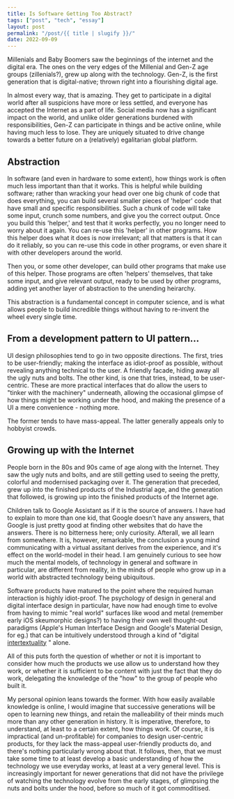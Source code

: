 ```yaml
---
title: Is Software Getting Too Abstract?
tags: ["post", "tech", "essay"]
layout: post
permalink: "/post/{{ title | slugify }}/"
date: 2022-09-09
---
```


Millenials and Baby Boomers saw the beginnings of the internet and the
digital era. The ones on the very edges of the Millenial and Gen-Z age
groups (zillenials?), grew up along with the technology. Gen-Z, is the
first generation that is digital-native; thrown right into a flourishing
digital age.

In almost every way, that is amazing. They get to participate in a
digital world after all suspicions have more or less settled, and
everyone has accepted the Internet as a part of life. Social media now
has a significant impact on the world, and unlike older generations
burdened with responsibilities, Gen-Z can participate in things and be
active online, while having much less to lose. They are uniquely
situated to drive change towards a better future on a (relatively)
egalitarian global platform.

## Abstraction

In software (and even in hardware to some extent), how things work is
often much less important than that it works. This is helpful while
building software; rather than wracking your head over one big chunk of
code that does everything, you can build several smaller pieces of
'helper' code that have small and specific responsibilities. Such a
chunk of code will take some input, crunch some numbers, and give you
the correct output. Once you build this 'helper,' and test that it works
perfectly, you no longer need to worry about it again. You can re-use
this 'helper' in other programs. How this helper does what it does is
now irrelevant; all that matters is that it can do it reliably, so you
can re-use this code in other programs, or even share it with other
developers around the world.

Then you, or some other developer, can build other programs that make
use of this helper. Those programs are often 'helpers' themselves, that
take some input, and give relevant output, ready to be used by other
programs, adding yet another layer of abstraction to the unending
heirarchy.

This abstraction is a fundamental concept in computer science, and is
what allows people to build incredible things without having to
re-invent the wheel every single time.

## From a development pattern to UI pattern...

UI design philosophies tend to go in two opposite directions. The first,
tries to be user-friendly; making the interface as idiot-proof as
possible, without revealing anything technical to the user. A friendly
facade, hiding away all the ugly nuts and bolts. The other kind, is one
that tries, instead, to be user-centric. These are more practical
interfaces that do allow the users to "tinker with the machinery"
underneath, allowing the occasional glimpse of how things might be
working under the hood, and making the presence of a UI a mere
convenience - nothing more.

The former tends to have mass-appeal. The latter generally appeals only
to hobbyist crowds.

## Growing up with the Internet

People born in the 80s and 90s came of age along with the Internet. They
saw the ugly nuts and bolts, and are still getting used to seeing the
pretty, colorful and modernised packaging over it. The generation that
preceded, grew up into the finished products of the Industrial age, and
the generation that followed, is growing up into the finished products
of the Internet age.

Children talk to Google Assistant as if it is the source of answers. I
have had to explain to more than one kid, that Google doesn't have any
answers, that Google is just pretty good at finding other websites that
do have the answers. There is no bitterness here; only curiosity.
Afterall, we all learn from somewhere. It is, however, remarkable, the
conclusion a young mind communicating with a virtual assitant derives
from the experience, and it's effect on the world-model in their head. I
am genuinely curious to see how much the mental models, of technology in
general and software in particular, are different from reality, in the
minds of people who grow up in a world with abstracted technology being
ubiquitous.

Software products have matured to the point where the required human
interaction is highly idiot-proof. The psychology of design in general
and digital interface design in particular, have now had enough time to
evolve from having to mimic "real world" surfaces like wood and metal
(remember early iOS skeumorphic designs?) to having their own well
thought-out paradigms (Apple's Human Interface Design and Google's
Material Design, for eg.) that can be intuitively understood through a
kind of "digital
[intertextuality](https://en.wikipedia.org/wiki/Intertextuality) "
alone.

All of this puts forth the question of whether or not it is important to
consider how much the products we use allow us to understand how they
work, or whether it is sufficient to be content with just the fact that
they do work, delegating the knowledge of the "how" to the group of
people who built it.

My personal opinion leans towards the former. With how easily available
knowledge is online, I would imagine that successive generations will be
open to learning new things, and retain the malleability of their minds
much more than any other generation in history. It is imperative,
therefore, to understand, at least to a certain extent, how things work.
Of course, it is impractical (and un-profitable) for companies to design
user-centric products, for they lack the mass-appeal user-friendly
products do, and there's nothing particularly wrong about that. It
follows, then, that we must take some time to at least develop a basic
understanding of how the technology we use everyday works, at least at a
very general level. This is increasingly important for newer generations
that did not have the privilege of watching the technology evolve from
the early stages, of glimpsing the nuts and bolts under the hood, before
so much of it got commoditised.